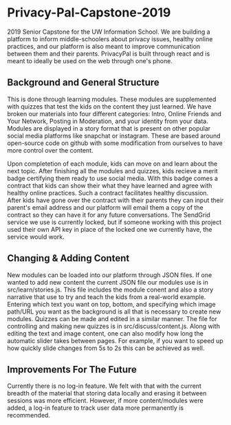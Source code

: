 # Privacy-Pal-Capstone-2019
2019 Senior Capstone for the UW Information School. We are building a platform to inform middle-schoolers about privacy issues, healthy online practices, and our platform is also meant to improve communication between them and their parents. PrivacyPal is built through react and is meant to ideally be used on the web through one's phone. 

## Background and General Structure 
This is done through learning modules. These modules are supplemented with quizzes that test the kids on the content they  just learned. We have broken our materials into four different categories: Intro, Online Friends and Your Network, Posting in Moderation, and your identity from your data. Modules are displayed in a story format that is present on other popular social media platforms like snapchat or instagram. These are based around open-source code on github with some modification from ourselves to have more control over the content. 

Upon completetion of each module, kids can move on and learn about the next topic. After finishing all the modules and quizzes, kids recieve a merit badge certifying them ready to use social media. With this badge comes a contract that kids can show their what they have learned and agree with healthy online practices. Such a contract facilitates healthy discussion.  After kids have gone over the contract with their parents they can input their parent's email address and our platform will email them a copy of the contract so they can have it for any future conversations. The SendGrid service we use is currently locked, but if someone working with this project used their own API key in place of the locked one we currently have, the service would work. 

## Changing & Adding Content 
New modules can be loaded into our platform through JSON files. If one wanted to add new content the current JSON file our modules use is in src/learn/stories.js. This file includes the module conent and also a story narrative that use to try and teach the kids from a real-world example. Entering which text you want on top, bottom, and specifying which image path/URL you want as the background is all that is necessary to create new modules. Quizzes can be made and edited in a similar manner. The file for controlling and making new quizzes is in src/discuss/content.js. Along with editing the text and image content, one can also modify how long the automatic slider takes between pages. For example, if you want to speed up how quickly slide changes from 5s to 2s this can be achieved as well. 

## Improvements For The Future 
Currently there is no log-in feature. We felt with that with the current breadth of the material that storing data locally and erasing it between sessions was more efficient. However, if more content/modules were added, a log-in feature to track user data more permanently is recommended. 
